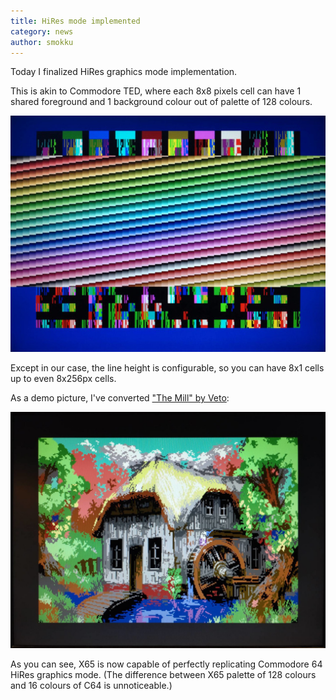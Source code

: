 ```yaml
---
title: HiRes mode implemented
category: news
author: smokku
---
```


Today I finalized HiRes graphics mode implementation.

This is akin to Commodore TED, where each 8x8 pixels cell can have 1 shared foreground and 1 background colour out of palette of 128 colours.

![X65 bitmap graphics test](/media/2024-05-24_raster-bars.jpeg)

Except in our case, the line height is configurable, so you can have 8x1 cells up to even 8x256px cells.

As a demo picture, I've converted ["The Mill" by Veto](https://csdb.dk/release/?id=101528):

![The Mill by Veto, converted to X65](/media/2024-05-29_the-mill-veto.jpeg)

As you can see, X65 is now capable of perfectly replicating Commodore 64 HiRes graphics mode.
(The difference between X65 palette of 128 colours and 16 colours of C64 is unnoticeable.)

